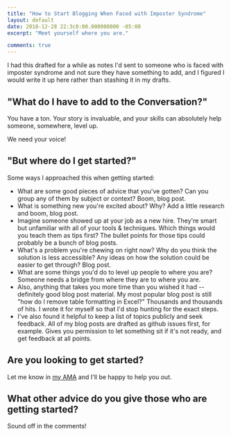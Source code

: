 ```yaml
---
title: "How to Start Blogging When Faced with Imposter Syndrome"
layout: default
date: 2018-12-28 22:3c0:00.000000000 -05:00
excerpt: "Meet yourself where you are."

comments: true
---
```


I had this drafted for a while as notes I'd sent to someone who is faced with imposter syndrome and not sure they have something to add, and I figured I would write it up here rather than stashing it in my drafts.

## "What do I have to add to the Conversation?"

You have a ton. Your story is invaluable, and your skills can absolutely help someone, somewhere, level up. 

We need your voice!

## "But where do I get started?"

Some ways I approached this when getting started:

* What are some good pieces of advice that you've gotten? Can you group any of them by subject or context? Boom, blog post.
* What is something new you're excited about? Why? Add a little research and boom, blog post.
* Imagine someone showed up at your job as a new hire. They're smart but unfamiliar with all of your tools & techniques. Which things would you teach them as tips first? The bullet points for those tips could probably be a bunch of blog posts.
* What's a problem you're chewing on right now? Why do you think the solution is less accessible? Any ideas on how the solution could be easier to get through? Blog post.
* What are some things you'd do to level up people to where you are? Someone needs a bridge from where they are to where you are.
* Also, anything that takes you more time than you wished it had -- definitely good blog post material. My most popular blog post is still "how do I remove table formatting in Excel?" Thousands and thousands of hits. I wrote it for myself so that I'd stop hunting for the exact steps.
* I've also found it helpful to keep a list of topics publicly and seek feedback. All of my blog posts are drafted as github issues first, for example. Gives you permission to let something sit if it's not ready, and get feedback at all points.

## Are you looking to get started?

Let me know in [my AMA](http://github.com/SeanKilleen/ama) and I'll be happy to help you out.

## What other advice do you give those who are getting started?

Sound off in the comments!